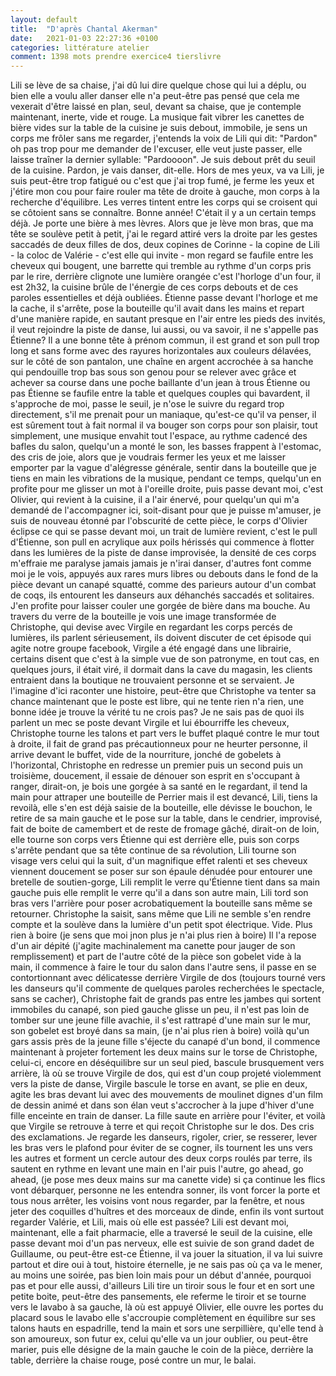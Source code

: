 ```yaml
---
layout: default
title:  "D'après Chantal Akerman"
date:   2021-01-03 22:27:36 +0100
categories: littérature atelier
comment: 1398 mots prendre exercice4 tierslivre
---
```


Lili se lève de sa chaise, j'ai dû lui dire quelque chose qui lui a déplu, ou bien elle a voulu aller danser elle n'a peut-être pas pensé que cela me vexerait d'être laissé en plan, seul, devant sa chaise, que je contemple maintenant, inerte, vide et rouge. La musique fait vibrer les canettes de bière vides sur la table de la cuisine je suis debout, immobile, je sens un corps me frôler sans me regarder, j'entends la voix de Lili qui dit: "Pardon" oh pas trop pour me demander de l'excuser, elle veut juste passer, elle laisse traîner la dernier syllable: "Pardoooon". Je suis debout prêt du seuil de la cuisine. Pardon, je vais danser, dit-elle. Hors de mes yeux, va va Lili, je suis peut-être trop fatigué ou c'est que j'ai trop fumé, je ferme les yeux et j'étire mon cou pour faire rouler ma tête de droite à gauche, mon corps à la recherche d'équilibre. Les verres tintent entre les corps qui se croisent qui se côtoient sans se connaître. Bonne année! C'était il y a un certain temps déjà. Je porte une bière à mes lèvres. Alors que je lève mon bras, que ma tête se soulève petit à petit, j'ai le regard attiré vers la droite par les gestes saccadés de deux filles de dos, deux copines de Corinne  - la copine de Lili  - la coloc de Valérie  - c'est elle qui invite - mon regard se faufile entre les cheveux qui bougent, une barrette qui tremble au rythme d'un corps pris par le rire, derrière clignote une lumière orangée c'est l'horloge d'un four, il est 2h32, la cuisine brûle de l'énergie de ces corps debouts et de ces paroles essentielles et déjà oubliées. Étienne passe devant l'horloge et me la cache, il s'arrête, pose la bouteille qu'il avait dans les mains et repart d'une manière rapide, en sautant presque en l'air entre les pieds des invités, il veut rejoindre la piste de danse, lui aussi, ou va savoir, il ne s'appelle pas Étienne? Il a une bonne tête à prénom commun, il est grand et son pull trop long et sans forme avec des rayures horizontales aux couleurs délavées, sur le côté de son pantalon, une chaîne en argent accrochée à sa hanche qui pendouille trop bas sous son genou pour se relever avec grâce et achever sa course dans une poche baillante d'un jean à trous Étienne ou pas Étienne se faufile entre la table et quelques couples qui bavardent, il s'approche de moi, passe le seuil, je n'ose le suivre du regard trop directement, s'il me prenait pour un maniaque, qu'est-ce qu'il va penser, il est sûrement tout à fait normal il va bouger son corps pour son plaisir, tout simplement, une musique envahit tout l'espace, au rythme cadencé des bafles du salon, quelqu'un a monté le son, les basses frappent à l'estomac, des cris de joie, alors que je voudrais fermer les yeux et me laisser emporter par la vague d'alégresse générale, sentir dans la bouteille que je tiens en main les vibrations de la musique, pendant ce temps, quelqu'un en profite pour me glisser un mot à l'oreille droite, puis passe devant moi, c'est Olivier, qui revient à la cuisine, il a l'air énervé, pour quelqu'un qui m'a demandé de l'accompagner ici, soit-disant pour que je puisse m'amuser, je suis de nouveau étonné par l'obscurité de cette pièce, le corps d'Olivier éclipse ce qui se passe devant moi, un trait de lumière revient, c'est le pull d'Étienne, son pull en acrylique aux poils hérissés qui commence à flotter dans les lumières de la piste de danse improvisée, la densité de ces corps m'effraie me paralyse jamais jamais je n'irai danser, d'autres font comme moi je le vois, appuyés aux rares murs libres ou debouts dans le fond de la pièce devant un canapé squatté, comme des parieurs autour d'un combat de coqs, ils entourent les danseurs aux déhanchés saccadés et solitaires. J'en profite pour laisser couler une gorgée de bière dans ma bouche. Au travers du verre de la bouteille je vois une image transformée de Christophe, qui devise avec Virgile en regardant les corps percés de lumières, ils parlent sérieusement, ils doivent discuter de cet épisode qui agite notre groupe facebook, Virgile a été engagé dans une librairie, certains disent que c'est à la simple vue de son patronyme, en tout cas, en quelques jours, il était viré, il dormait dans la cave du magasin, les clients entraient dans la boutique ne trouvaient personne et se servaient. Je l'imagine d'ici raconter une histoire, peut-être que Christophe va tenter sa chance maintenant que le poste est libre, qui ne tente rien n'a rien, une bonne idée je trouve la vérité tu ne crois pas? Je ne sais pas de quoi ils parlent un mec se poste devant Virgile et lui ébourriffe les cheveux, Christophe tourne les talons et part vers le buffet plaqué contre le mur tout à droite, il fait de grand pas précautionneux pour ne heurter personne, il arrive devant le buffet, vide de la nourriture, jonché de gobelets à l'horizontal, Christophe en redresse un premier puis un second puis un troisième, doucement, il essaie de dénouer son esprit en s'occupant à ranger, dirait-on, je bois une gorgée à sa santé en le regardant, il tend la main pour attraper une bouteille de Perrier mais il est devancé, Lili, tiens la revoilà, elle s'en est déjà saisie de la bouteille, elle dévisse le bouchon, le retire de sa main gauche et le pose sur la table, dans le cendrier, improvisé, fait de boite de camembert et de reste de fromage gâché, dirait-on de loin, elle tourne son corps vers Étienne qui est derrière elle, puis son corps s'arrête pendant que sa tête continue de sa révolution, Lili tourne son visage vers celui qui la suit, d'un magnifique effet ralenti et ses cheveux viennent doucement se poser sur son épaule dénudée pour  entourer une bretelle de soutien-gorge, Lili remplit le verre qu'Étienne tient dans sa main gauche puis elle remplit le verre qu'il a dans son autre main, Lili tord son bras vers l'arrière pour poser acrobatiquement la bouteille sans même se retourner. Christophe la saisit, sans même que Lili ne semble s'en rendre compte et la soulève dans la lumière d'un petit spot électrique. Vide. Plus rien à boire (je sens que moi jnon plus je n'ai plus rien à boire) Il l'a repose d'un air dépité (j'agite machinalement ma canette pour jauger de son remplissement) et part de l'autre côté de la pièce son gobelet vide à la main, il commence à faire le tour du salon dans l'autre sens, il passe en se contortionnant avec délicatesse derrière Virgile de dos (toujours tourné vers les danseurs qu'il commente de quelques paroles recherchées le spectacle, sans se cacher), Christophe fait de grands pas entre les jambes qui sortent immobiles du canapé, son pied gauche glisse un peu, il n'est pas loin de tomber sur une jeune fille avachie, il s'est rattrapé d'une main sur le mur, son gobelet est broyé dans sa main, (je n'ai plus rien à boire) voilà qu'un gars assis près de la jeune fille s'éjecte du canapé d'un bond, il commence maintenant à projeter fortement les deux mains sur le torse de Christophe, celui-ci, encore en déséquilibre sur un seul pied, bascule brusquement vers arrière, là où se trouve Virgile de dos, qui est d'un coup projeté violemment vers la piste de danse, Virgile bascule le torse en avant, se plie en deux, agite les bras devant lui avec des mouvements de moulinet dignes d'un film de dessin animé et dans son élan veut s'accrocher à la jupe d'hiver d'une fille enceinte en train de danser. La fille saute en arrière pour l'éviter, et voilà que Virgile se retrouve à terre et qui reçoit Christophe sur le dos. Des cris des exclamations. Je regarde les danseurs, rigoler, crier, se resserer, lever les bras vers le plafond pour éviter de se cogner, ils tournent les uns vers les autres et forment un cercle autour des deux corps roulés par terre, ils sautent en rythme en levant une main en l'air puis l'autre, go ahead, go ahead, (je pose mes deux mains sur ma canette vide) si ça continue les flics vont débarquer, personne ne les entendra sonner, ils vont forcer la porte et tous nous arrêter, les voisins vont nous regarder, par la fenêtre, et nous jeter des coquilles d'huîtres et des morceaux de dinde, enfin ils vont surtout regarder Valérie, et Lili, mais où elle est passée? Lili est devant moi, maintenant, elle a fait pharmacie, elle a traversé le seuil de la cuisine, elle passe devant moi d'un pas nerveux, elle est suivie de son grand dadet de Guillaume, ou peut-être est-ce Étienne, il va jouer la situation, il va lui suivre partout et dire oui à tout, histoire éternelle, je ne sais pas où ça va le mener, au moins une soirée, pas bien loin mais pour un début d'année, pourquoi pas et pour elle aussi, d'ailleurs Lili tire un tiroir sous le four et en sort une petite boite, peut-être des pansements, ele referme le tiroir et se tourne vers le lavabo à sa gauche, là où est appuyé Olivier, elle ouvre les portes du placard sous le lavabo elle s'accroupie complètement en équilibre sur ses talons hauts en espadrille, tend la main et sors une serpillière, qu'elle tend à son amoureux, son futur ex, celui qu'elle va un jour oublier, ou peut-être marier, puis elle désigne de la main gauche le coin de la pièce, derrière la table, derrière la chaise rouge, posé contre un mur, le balai.